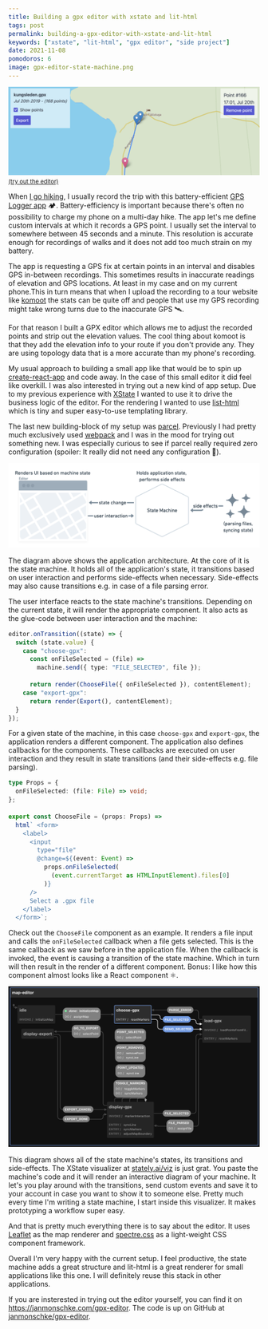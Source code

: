 ```yaml
---
title: Building a gpx editor with xstate and lit-html
tags: post
permalink: building-a-gpx-editor-with-xstate-and-lit-html
keywords: ["xstate", "lit-html", "gpx editor", "side project"]
date: 2021-11-08
pomodoros: 6
image: gpx-editor-state-machine.png
---
```


<a href="https://janmonschke.com/gpx-editor" target="_blank">![GPX editor screenshot](./gpx-editor-screenshot.png)
<small>(try out the editor)</small></a>

When [I go hiking](https://aweekinthewoods.com/france/auvergne/), I usually record the trip with this battery-efficient [GPS Logger app](https://gpslogger.app/) 🏕. Battery-efficiency is important because there's often no possibility to charge my phone on a multi-day hike. The app let's me define custom intervals at which it records a GPS point. I usually set the interval to somewhere between 45 seconds and a minute. This resolution is accurate enough for recordings of walks and it does not add too much strain on my battery.

The app is requesting a GPS fix at certain points in an interval and disables GPS in-between recordings. This sometimes results in inaccurate readings of elevation and GPS locations. At least in my case and on my current phone.This in turn means that when I upload the recording to a tour website like [komoot](https://www.komoot.com/user/214500264344) the stats can be quite off and people that use my GPS recording might take wrong turns due to the inaccurate GPS 🛰.

For that reason I built a GPX editor which allows me to adjust the recorded points and strip out the elevation values. The cool thing about komoot is that they add the elevation info to your route if you don't provide any. They are using topology data that is a more accurate than my phone's recording.

My usual approach to building a small app like that would be to spin up [create-react-app](https://create-react-app.dev/) and code away. In the case of this small editor it did feel like overkill. I was also interested in trying out a new kind of app setup. Due to my previous experience with [XState](https://xstate.js.org/docs/) I wanted to use it to drive the business logic of the editor. For the rendering I wanted to use [list-html](https://lit-html.polymer-project.org/guide) which is tiny and super easy-to-use templating library.

The last new building-block of my setup was [parcel](https://parceljs.org/). Previously I had pretty much exclusively used [webpack](https://webpack.js.org/) and I was in the mood for trying out something new. I was especially curious to see if parcel really required zero configuration (spoiler: It really did not need any configuration 🎉).

![GPX editor diagram](./gpx-editor-diagram.png)

The diagram above shows the application architecture. At the core of it is the state machine. It holds all of the application's state, it transitions based on user interaction and performs side-effects when necessary. Side-effects may also cause transitions e.g. in case of a file parsing error.

The user interface reacts to the state machine's transitions. Depending on the current state, it will render the appropriate component. It also acts as the glue-code between user interaction and the machine:

```ts
editor.onTransition((state) => {
  switch (state.value) {
    case "choose-gpx":
      const onFileSelected = (file) =>
        machine.send({ type: "FILE_SELECTED", file });

      return render(ChooseFile({ onFileSelected }), contentElement);
    case "export-gpx":
      return render(Export(), contentElement);
  }
});
```

For a given state of the machine, in this case `choose-gpx` and `export-gpx`, the application renders a different component. The application also defines callbacks for the components. These callbacks are executed on user interaction and they result in state transitions (and their side-effects e.g. file parsing).

```ts
type Props = {
  onFileSelected: (file: File) => void;
};

export const ChooseFile = (props: Props) =>
  html` <form>
    <label>
      <input
        type="file"
        @change=${(event: Event) =>
          props.onFileSelected(
            (event.currentTarget as HTMLInputElement).files[0]
          )}
      />
      Select a .gpx file
    </label>
  </form>`;
```

Check out the `ChooseFile` component as an example. It renders a file input and calls the `onFileSelected` callback when a file gets selected. This is the same callback as we saw before in the application file. When the callback is invoked, the event is causing a transition of the state machine. Which in turn will then result in the render of a different component. Bonus: I like how this component almost looks like a React component ⚛.

![GPX editor state machine](./gpx-editor-state-machine.png)

This diagram shows all of the state machine's states, its transitions and side-effects. The XState visualizer at [stately.ai/viz](https://stately.ai/viz) is just grat. You paste the machine's code and it will render an interactive diagram of your machine. It let's you play around with the transitions, send custom events and save it to your account in case you want to show it to someone else. Pretty much every time I'm writing a state machine, I start inside this visualizer. It makes prototyping a workflow super easy.

And that is pretty much everything there is to say about the editor. It uses [Leaflet](https://leafletjs.com/) as the map renderer and [spectre.css](https://picturepan2.github.io/spectre/) as a light-weight CSS component framework.

Overall I'm very happy with the current setup. I feel productive, the state machine adds a great structure and lit-html is a great renderer for small applications like this one. I will definitely reuse this stack in other applications.

If you are insterested in trying out the editor yourself, you can find it on https://janmonschke.com/gpx-editor. The code is up on GitHub at [janmonschke/gpx-editor](https://github.com/janmonschke/gpx-editor).
